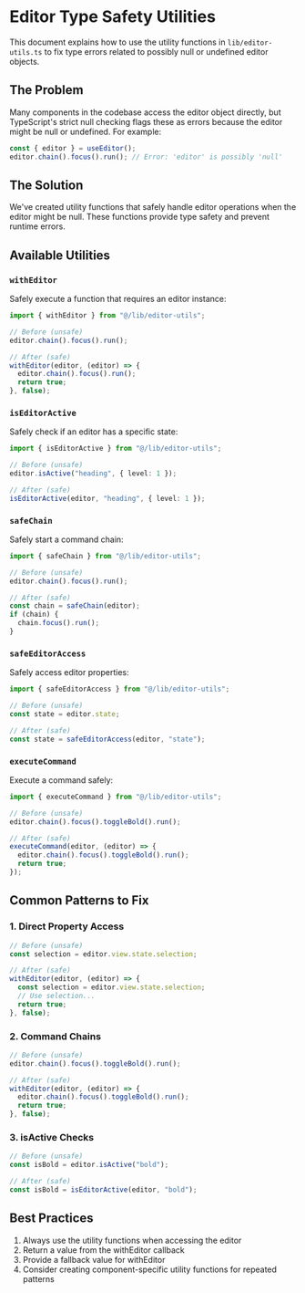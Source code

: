 # Editor Type Safety Utilities

This document explains how to use the utility functions in `lib/editor-utils.ts` to fix type errors related to possibly null or undefined editor objects.

## The Problem

Many components in the codebase access the editor object directly, but TypeScript's strict null checking flags these as errors because the editor might be null or undefined. For example:

```typescript
const { editor } = useEditor();
editor.chain().focus().run(); // Error: 'editor' is possibly 'null'
```

## The Solution

We've created utility functions that safely handle editor operations when the editor might be null. These functions provide type safety and prevent runtime errors.

## Available Utilities

### `withEditor`

Safely execute a function that requires an editor instance:

```typescript
import { withEditor } from "@/lib/editor-utils";

// Before (unsafe)
editor.chain().focus().run();

// After (safe)
withEditor(editor, (editor) => {
  editor.chain().focus().run();
  return true;
}, false);
```

### `isEditorActive`

Safely check if an editor has a specific state:

```typescript
import { isEditorActive } from "@/lib/editor-utils";

// Before (unsafe)
editor.isActive("heading", { level: 1 });

// After (safe)
isEditorActive(editor, "heading", { level: 1 });
```

### `safeChain`

Safely start a command chain:

```typescript
import { safeChain } from "@/lib/editor-utils";

// Before (unsafe)
editor.chain().focus().run();

// After (safe)
const chain = safeChain(editor);
if (chain) {
  chain.focus().run();
}
```

### `safeEditorAccess`

Safely access editor properties:

```typescript
import { safeEditorAccess } from "@/lib/editor-utils";

// Before (unsafe)
const state = editor.state;

// After (safe)
const state = safeEditorAccess(editor, "state");
```

### `executeCommand`

Execute a command safely:

```typescript
import { executeCommand } from "@/lib/editor-utils";

// Before (unsafe)
editor.chain().focus().toggleBold().run();

// After (safe)
executeCommand(editor, (editor) => {
  editor.chain().focus().toggleBold().run();
  return true;
});
```

## Common Patterns to Fix

### 1. Direct Property Access

```typescript
// Before (unsafe)
const selection = editor.view.state.selection;

// After (safe)
withEditor(editor, (editor) => {
  const selection = editor.view.state.selection;
  // Use selection...
  return true;
}, false);
```

### 2. Command Chains

```typescript
// Before (unsafe)
editor.chain().focus().toggleBold().run();

// After (safe)
withEditor(editor, (editor) => {
  editor.chain().focus().toggleBold().run();
  return true;
}, false);
```

### 3. isActive Checks

```typescript
// Before (unsafe)
const isBold = editor.isActive("bold");

// After (safe)
const isBold = isEditorActive(editor, "bold");
```

## Best Practices

1. Always use the utility functions when accessing the editor
2. Return a value from the withEditor callback
3. Provide a fallback value for withEditor
4. Consider creating component-specific utility functions for repeated patterns 